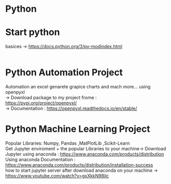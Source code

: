 # Python

#  Start python 
basices -> https://docs.python.org/3/py-modindex.html </br></br>
# Python Automation Project 
Automation an excel genarete grapice charts and mach more...  using openpyxl </br>
-> Download package to my project frome :  https://pypi.org/project/openpyxl/ </br>
-> Documentation : https://openpyxl.readthedocs.io/en/stable/

# Python Machine Learning Project 
Popular Libraries: Numpy, Pandas ,MatPlotLib ,Scikit-Learn</br>
Get Jupyter enviroment + the popular Libraries to your machine-> Download Jupyter using anaconda : https://www.anaconda.com/products/distribution </br>
Using anaconda Documentation : https://www.anaconda.com/products/distribution/installation-success </br>
how to start jupyter server after download anaconda on your machine -> https://www.youtube.com/watch?v=gxXkkN98ilc  

